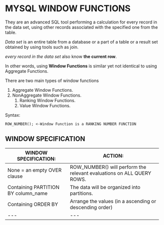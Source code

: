 # MYSQL WINDOW FUNCTIONS

They are an advanced SQL tool performing a calculation for every record in the data set, using other records associated with the specified one from the table.

*Data set* is an entire table from a database or a part of a table or a result set obtained by using tools such as join. 

*every record in the data set* also know **the current row**.

In other words, using **Window Functions** is similar yet not identical to using Aggregate Functions. 


There are two main types of window functions 

1. Aggregate Window Functions.
2. NonAggregate Window Functions. 
    1. Ranking Window Functions. 
    2. Value Window Functions. 

Syntax:
```
ROW_NUMBER(); <-Window Function is a RANKING NUMBER FUNCTION
```


## WINDOW SPECIFICATION

WINDOW SPECIFICATION: | ACTION:|
---|---|
None = an empty OVER clause | ROW_NUMBER() will perform the relevant evaluations on ALL QUERY ROWS. |
Containing PARTITION BY column_name | The data will be organized into partitions. | 
Containing ORDER BY | Arrange the values (in a ascending or descending order) |
--- | --- |




